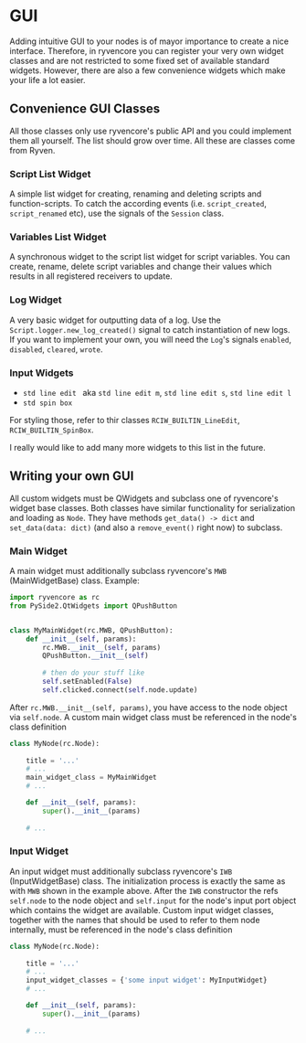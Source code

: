 # GUI

Adding intuitive GUI to your nodes is of mayor importance to create a nice interface. Therefore, in ryvencore you can register your very own widget classes and are not restricted to some fixed set of available standard widgets. However, there are also a few convenience widgets which make your life a lot easier.

## Convenience GUI Classes

All those classes only use ryvencore's public API and you could implement them all yourself. The list should grow over time. All these are classes come from Ryven.

### Script List Widget

A simple list widget for creating, renaming and deleting scripts and function-scripts. To catch the according events (i.e. `script_created`, `script_renamed` etc), use the signals of the `Session` class.

### Variables List Widget

A synchronous widget to the script list widget for script variables. You can create, rename, delete script variables and change their values which results in all registered receivers to update.

### Log Widget

A very basic widget for outputting data of a log. Use the `Script.logger.new_log_created()` signal to catch instantiation of new logs. If you want to implement your own, you will need the `Log`'s signals `enabled`, `disabled`, `cleared`, `wrote`.

### Input Widgets

- `std line edit ` aka `std line edit m`, `std line edit s`, `std line edit l`
- `std spin box`

For styling those, refer to thir classes `RCIW_BUILTIN_LineEdit`, `RCIW_BUILTIN_SpinBox`.

I really would like to add many more widgets to this list in the future.

## Writing your own GUI

All custom widgets must be QWidgets and subclass one of ryvencore's widget base classes. Both classes have similar functionality for serialization and loading as `Node`. They have methods `get_data() -> dict` and `set_data(data: dict)` (and also a `remove_event()` right now) to subclass.

### Main Widget

A main widget must additionally subclass ryvencore's `MWB` (MainWidgetBase) class. Example:

```python
import ryvencore as rc
from PySide2.QtWidgets import QPushButton


class MyMainWidget(rc.MWB, QPushButton):
    def __init__(self, params):
        rc.MWB.__init__(self, params)
        QPushButton.__init__(self)
        
        # then do your stuff like
        self.setEnabled(False)
        self.clicked.connect(self.node.update)
```

After `rc.MWB.__init__(self, params)`, you have access to the node object via `self.node`. A custom main widget class must be referenced in the node's class definition

```python
class MyNode(rc.Node):
    
    title = '...'
    # ...
    main_widget_class = MyMainWidget
    # ...

    def __init__(self, params):
        super().__init__(params)
    
    # ...
```

### Input Widget

An input widget must additionally subclass ryvencore's `IWB` (InputWidgetBase) class. The initialization process is exactly the same as with `MWB` shown in the example above. After the `IWB` constructor the refs `self.node` to the node object and `self.input` for the node's input port object which contains the widget are available. Custom input widget classes, together with the names that should be used to refer to them node internally, must be referenced in the node's class definition

```python
class MyNode(rc.Node):
    
    title = '...'
    # ...
    input_widget_classes = {'some input widget': MyInputWidget}
    # ...

    def __init__(self, params):
        super().__init__(params)
    
    # ...
```